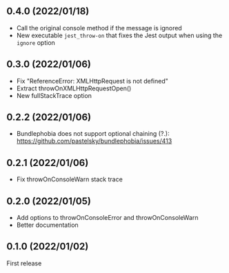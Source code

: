 ## 0.4.0 (2022/01/18)

- Call the original console method if the message is ignored
- New executable `jest_throw-on` that fixes the Jest output when using the `ignore` option

## 0.3.0 (2022/01/06)

- Fix "ReferenceError: XMLHttpRequest is not defined"
- Extract throwOnXMLHttpRequestOpen()
- New fullStackTrace option

## 0.2.2 (2022/01/06)

- Bundlephobia does not support optional chaining (?.): https://github.com/pastelsky/bundlephobia/issues/413

## 0.2.1 (2022/01/06)

- Fix throwOnConsoleWarn stack trace

## 0.2.0 (2022/01/05)

- Add options to throwOnConsoleError and throwOnConsoleWarn
- Better documentation

## 0.1.0 (2022/01/02)

First release
